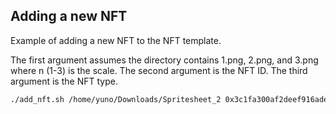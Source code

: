 ## Adding a new NFT
Example of adding a new NFT to the NFT template.

The first argument assumes the directory contains 1.png, 2.png, and 3.png where n (1-3) is the scale.
The second argument is the NFT ID.
The third argument is the NFT type.
```bash
./add_nft.sh /home/yuno/Downloads/Spritesheet_2 0x3c1fa300af2deef916ade14eb6ca68dd14913e4adc4a4d174ea98f1f878ef733 armor
```
